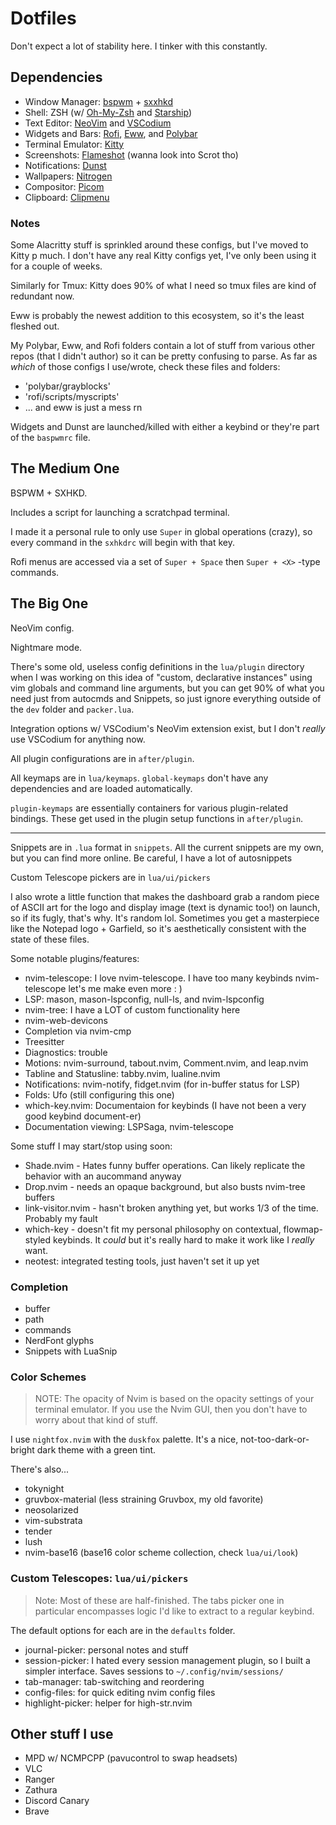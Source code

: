 # Dotfiles

Don't expect a lot of stability here. I tinker with this constantly.

## Dependencies

- Window Manager: [bspwm](https://github.com/baskerville/bspwm) + [sxxhkd](https://github.com/baskerville/sxhkd)
- Shell: ZSH (w/ [Oh-My-Zsh](https://ohmyz.sh/) and [Starship](https://starship.rs/))
- Text Editor: [NeoVim](https://neovim.io/) and [VSCodium](https://vscodium.com/)
- Widgets and Bars: [Rofi](https://github.com/davatorium/rofi), [Eww](https://github.com/elkowar/eww), and [Polybar](https://github.com/polybar/polybar)
- Terminal Emulator: [Kitty](https://sw.kovidgoyal.net/kitty/)
- Screenshots: [Flameshot](https://flameshot.org/) (wanna look into Scrot tho)
- Notifications: [Dunst](https://dunst-project.org/)
- Wallpapers: [Nitrogen](https://github.com/l3ib/nitrogen/)
- Compositor: [Picom](https://github.com/yshui/picom)
- Clipboard: [Clipmenu](https://github.com/cdown/clipmenu)

### Notes

Some Alacritty stuff is sprinkled around these configs, but I've moved to Kitty
p much. I don't have any real Kitty configs yet, I've only been using it for a couple
of weeks.

Similarly for Tmux: Kitty does 90% of what I need so tmux files are kind of
redundant now.

Eww is probably the newest addition to this ecosystem, so it's the least fleshed
out.

My Polybar, Eww, and Rofi folders contain a lot of stuff from various other
repos (that I didn't author) so it can be pretty confusing to parse. As far as
_which_ of those configs I use/wrote, check these files and folders:

- 'polybar/grayblocks'
- 'rofi/scripts/myscripts'
- ... and eww is just a mess rn

Widgets and Dunst are launched/killed with either a keybind or they're part of the `baspwmrc` file.

## The Medium One

BSPWM + SXHKD.

Includes a script for launching a scratchpad terminal.

I made it a personal rule to only use `Super` in global operations (crazy), so
every command in the `sxhkdrc` will begin with that key.

Rofi menus are accessed via a set of `Super + Space` then `Super + <X>` -type
commands.

## The Big One

NeoVim config.

Nightmare mode.

There's some old, useless config definitions in the `lua/plugin` directory when
I was working on this idea of "custom, declarative instances" using vim globals
and command line arguments, but you can get 90% of what you need just from autocmds
and Snippets, so just ignore everything outside of the `dev` folder and
`packer.lua`.

Integration options w/ VSCodium's NeoVim extension exist, but I don't _really_
use VSCodium for anything now.

All plugin configurations are in `after/plugin`.

All keymaps are in `lua/keymaps`. `global-keymaps` don't have any dependencies
and are loaded automatically.

`plugin-keymaps` are essentially containers for
various plugin-related bindings. These get used in the plugin setup
functions in `after/plugin`.

---

Snippets are in `.lua` format in `snippets`. All the current snippets are my
own, but you can find more online. Be careful, I have a lot of autosnippets

Custom Telescope pickers are in `lua/ui/pickers`

I also wrote a little function that makes the dashboard grab a random piece of
ASCII art for the logo and display image (text is dynamic too!) on launch, so if
its fugly, that's why. It's random lol. Sometimes you get a masterpiece like the
Notepad logo + Garfield, so it's aesthetically consistent with the state of
these files.

Some notable plugins/features:

- nvim-telescope: I love nvim-telescope. I have too many keybinds nvim-telescope
  let's me make even more : )
- LSP: mason, mason-lspconfig, null-ls, and nvim-lspconfig
- nvim-tree: I have a LOT of custom functionality here
- nvim-web-devicons
- Completion via nvim-cmp
- Treesitter
- Diagnostics: trouble
- Motions: nvim-surround, tabout.nvim, Comment.nvim, and leap.nvim
- Tabline and Statusline: tabby.nvim, lualine.nvim
- Notifications: nvim-notify, fidget.nvim (for in-buffer status for LSP)
- Folds: Ufo (still configuring this one)
- which-key.nvim: Documentaion for keybinds (I have not been a very good keybind
  document-er)
- Documentation viewing: LSPSaga, nvim-telescope

Some stuff I may start/stop using soon:

- Shade.nvim - Hates funny buffer operations. Can likely replicate the behavior
  with an aucommand anyway
- Drop.nvim - needs an opaque background, but also busts nvim-tree buffers
- link-visitor.nvim - hasn't broken anything yet, but works 1/3 of the time.
  Probably my fault
- which-key - doesn't fit my personal philosophy on contextual, flowmap-styled keybinds.
  It _could_ but it's really hard to make it work like I _really_ want.
- neotest: integrated testing tools, just haven't set it up yet

### Completion

- buffer
- path
- commands
- NerdFont glyphs
- Snippets with LuaSnip

### Color Schemes

> NOTE: The opacity of Nvim is based on the opacity settings of your terminal
> emulator. If you use the Nvim GUI, then you don't have to worry about that kind
> of stuff.

I use `nightfox.nvim` with the `duskfox` palette. It's a nice,
not-too-dark-or-bright dark theme with a green tint.

There's also...

- tokynight
- gruvbox-material (less straining Gruvbox, my old favorite)
- neosolarized
- vim-substrata
- tender
- lush
- nvim-base16 (base16 color scheme collection, check `lua/ui/look`)

### Custom Telescopes: `lua/ui/pickers`

> Note: Most of these are half-finished. The tabs picker one in particular encompasses
> logic I'd like to extract to a regular keybind.

The default options for each are in the `defaults` folder.

- journal-picker: personal notes and stuff
- session-picker: I hated every session management plugin, so I built a simpler
  interface. Saves sessions to `~/.config/nvim/sessions/`
- tab-manager: tab-switching and reordering
- config-files: for quick editing nvim config files
- highlight-picker: helper for high-str.nvim

## Other stuff I use

- MPD w/ NCMPCPP (pavucontrol to swap headsets)
- VLC
- Ranger
- Zathura
- Discord Canary
- Brave
